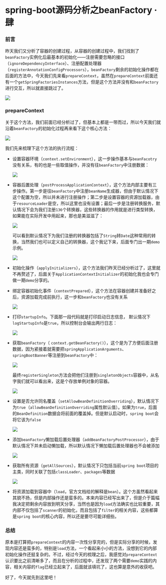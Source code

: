 # spring-boot源码分析之beanFactory · 肆

### 前言

昨天我们又分析了容器的创建过程，从容器的创建过程中，我们找到了`beanFactory`实例化后最基本的初始化——注册需要忽略的接口（`ignoreDependencyInterface`）、注册配置处理器（`registerAnnotationConfigProcessors`），`beanFactory`剩余的初始化操作都在后面的方法中，今天我们先来看`prepareContext`，虽然在`prepareContext`前面还有一个`getSpringFactoriesInstances`方法，但是这个方法并没有和`beanFactory`进行交互，所以就直接跳过了。

![](https://syske-pic-bed.oss-cn-hangzhou.aliyuncs.com/imgs/20210907082542.png)

### prepareContext

关于这个方法，我们前面已经分析过了，但基本上都是一带而过，所以今天我们就沿着`beanFactory`的初始化过程再来看下这个核心方法：

![](https://syske-pic-bed.oss-cn-hangzhou.aliyuncs.com/imgs/20210907083403.png)

我们先来梳理下这个方法的执行流程：

- 设置容器环境（`context.setEnvironment`），这一步操作基本与`beanFacotry`没有关系，有的也是一些取值操作，并没有往`beanFactory`中注册数据：

  ![](https://syske-pic-bed.oss-cn-hangzhou.aliyuncs.com/imgs/20210907084306.png)

- 容器后置处理（`postProcessApplicationContext`），这个方法内部主要有三步操作。第一步是往`beanFactory`中注册`beanName`生成器，但由于默认情况下这个配置为空，所以并未进行注册操作；第二步是设置容器的资源加载器，由于`resourceLoader`是空，所以这里也没有设置；最后一步是注册转换服务，默认情况下会为我们注册`136`个转换器，这些转换器的作用就是进行类型转换，如果能在实际开发中用起来，那也是美滋滋了：

  ![](https://syske-pic-bed.oss-cn-hangzhou.aliyuncs.com/imgs/20210907084806.png)

  可以看到默认情况下为我们注册的转换器包括了`String`转`Date`这种常用的转换，当然我们也可以定义自己的转换器，这个我记下来，后面专门出一期`demo`示例。

  ![](https://syske-pic-bed.oss-cn-hangzhou.aliyuncs.com/imgs/images/20210907130505.png)
  
- 初始化操作（`applyInitializers`），这个方法我们昨天已经分析过了，这里就不再赘述了，后面关于`ApplicationContextInitializer`的初始化我也会专门做一期`demo`分享的。

- 绑定容器初始化事件（`contextPrepared`），这个方法在容器创建并准备好之后，资源加载完成前执行，这一步和`beanFactory`也没有关系

  ![](https://syske-pic-bed.oss-cn-hangzhou.aliyuncs.com/imgs/images/20210907132035.png)

- 打印`startupInfo`。下面那一段代码就是打印启动日志信息， 默认情况下`logStartupInfo`是`true`，所以控制台会输出两行日志：

  ![](https://syske-pic-bed.oss-cn-hangzhou.aliyuncs.com/imgs/images/20210907132528.png)

- 获取`beanFactory`（ `context.getBeanFactory()`），这个是为了方便后面注册数据，因为紧接着就需要把`springApplicationArguments`、`springBootBanner`等注册到`beanFactory`中：

  ![](https://syske-pic-bed.oss-cn-hangzhou.aliyuncs.com/imgs/images/20210907132902.png)

  最终`registerSingleton`方法会把他们注册到`singletonObjects`容器中，从名字我们就可以看出来，这是个存放单例对象的容器。

  ![](https://syske-pic-bed.oss-cn-hangzhou.aliyuncs.com/imgs/images/20210907133313.png)

- 设置是否允许同名覆盖（`setAllowBeanDefinitionOverriding`），默认情况下为`true`（`allowBeanDefinitionOverriding`属性默认值）。如果为`true`，后面的`BeanDefinition`数据会将前面的覆盖掉。但是默认启动时，`spring boot`会将它该为`false`

  ![](https://syske-pic-bed.oss-cn-hangzhou.aliyuncs.com/imgs/images/20210907135410.png)

- 添加`beanFactory`懒加载后置处理器（`addBeanFactoryPostProcessor`），由于默认情况下并未启动懒加载，所以默认情况下懒加载后置处理器也不会被添加

  ![](https://syske-pic-bed.oss-cn-hangzhou.aliyuncs.com/imgs/20210907205656.png)

- 获取所有资源（`getAllSources`），默认情况下只包括当前`spring boot`项目的主类，同时关联了包括`classLoader`、`packages`等数据

  ![](https://syske-pic-bed.oss-cn-hangzhou.aliyuncs.com/imgs/20210907210316.png)

- 将资源加载到容器中（`load`，官方文档给的解释是`bean`）。这个方虽然看起来其貌不扬，但是内部操作还是蛮多的。本来内容已经写出来了，但是介于篇幅我决定把剩余内容放到明天分享，当然也是因为`load`方法确实也比较重要，其内部不仅包括了`scanner`的初始化，而且包括了`filter`的相关内容，这些都算是`spring boot`的核心内容，所以还是要尽可能详细些。


### 总结

原本是打算把`prepareContext`的内容一次性分享完的，但是实际分享的时候，发现内容还是蛮多的，特别是`load`方法，一个看起来小小的方法，没想到它的内部初始化操作还挺复杂的。不过，经过今天的梳理之后，我感觉对`prepareContext`认识要比之前清晰多了，而且在分析的过程中，还发现了两个需要`demo`实践的内容，相关内容的`flag`已经立起来了，后面就该填坑了，这也算是意外的收获吧。

好了，今天就先到这里吧！
